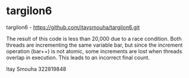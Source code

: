 # targilon6

targilon6 - https://github.com/itaysmouha/targilon6.git

The result of this code is less than 20,000 due to a race condition. Both threads are incrementing the same variable bar, but since the increment operation (bar++) is not atomic, some increments are lost when threads overlap in execution. This leads to an incorrect final count.

Itay Smouha 322819848
